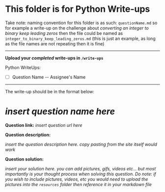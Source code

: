 # This folder is for Python Write-ups

Take note: naming convention for this folder is as such: `questionName.md` so for example a write-up on the challenge about _converting an integer to binary keep leading zeros_  then the file could be named as `integer_to_binary_keep_leading_zeros.md` (this is just an example, as long as the file names are not repeating then it is fine)

---

**Upload your *__completed__* write-ups in `/write-ups`**

Python WriteUps:
- [ ] Question Name -- Assignee's Name

---

The write-up should be in the format below:

# _insert question name here_

**Question link:** _insert question url here_

**Question description:**

_insert the question description here. copy pasting from the site itself would work_

**Question solution:**

_insert your solution here. you can add pictures, gifs, videos etc... but most importantly is your thought process when solving this question. Do note: if you wish to include pictures, videos, etc you would need to upload the pictures into the `resources` folder then reference it in your markdown file_
